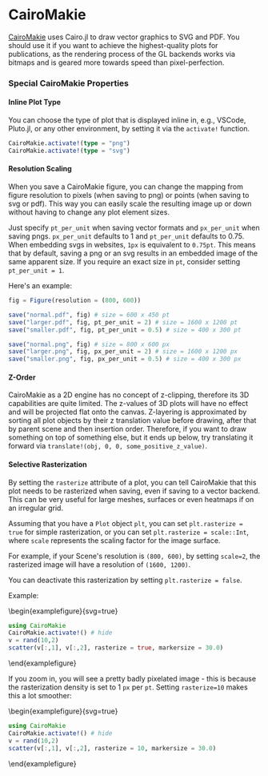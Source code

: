 # CairoMakie

[CairoMakie](https://github.com/JuliaPlots/Makie.jl/tree/master/CairoMakie) uses Cairo.jl to draw vector graphics to SVG and PDF.
You should use it if you want to achieve the highest-quality plots for publications, as the rendering process of the GL backends works via bitmaps and is geared more towards speed than pixel-perfection.

### Special CairoMakie Properties

#### Inline Plot Type

You can choose the type of plot that is displayed inline in, e.g., VSCode, Pluto.jl, or any other environment, by setting it via the `activate!` function.

```julia
CairoMakie.activate!(type = "png")
CairoMakie.activate!(type = "svg")
```

#### Resolution Scaling

When you save a CairoMakie figure, you can change the mapping from figure resolution to pixels (when saving to png) or points (when saving to svg or pdf).
This way you can easily scale the resulting image up or down without having to change any plot element sizes.

Just specify `pt_per_unit` when saving vector formats and `px_per_unit` when saving pngs.
`px_per_unit` defaults to 1 and `pt_per_unit` defaults to 0.75.
When embedding svgs in websites, `1px` is equivalent to `0.75pt`.
This means that by default, saving a png or an svg results in an embedded image of the same apparent size.
If you require an exact size in `pt`, consider setting `pt_per_unit = 1`.

Here's an example:

```julia
fig = Figure(resolution = (800, 600))

save("normal.pdf", fig) # size = 600 x 450 pt
save("larger.pdf", fig, pt_per_unit = 2) # size = 1600 x 1200 pt
save("smaller.pdf", fig, pt_per_unit = 0.5) # size = 400 x 300 pt

save("normal.png", fig) # size = 800 x 600 px
save("larger.png", fig, px_per_unit = 2) # size = 1600 x 1200 px
save("smaller.png", fig, px_per_unit = 0.5) # size = 400 x 300 px
```

#### Z-Order

CairoMakie as a 2D engine has no concept of z-clipping, therefore its 3D capabilities are quite limited.
The z-values of 3D plots will have no effect and will be projected flat onto the canvas.
Z-layering is approximated by sorting all plot objects by their z translation value before drawing, after that by parent scene and then insertion order.
Therefore, if you want to draw something on top of something else, but it ends up below, try translating it forward via `translate!(obj, 0, 0, some_positive_z_value)`.

#### Selective Rasterization

By setting the `rasterize` attribute of a plot, you can tell CairoMakie that this plot needs to be rasterized when saving, even if saving to a vector backend.  This can be very useful for large meshes, surfaces or even heatmaps if on an irregular grid.

Assuming that you have a `Plot` object `plt`, you can set `plt.rasterize = true` for simple rasterization, or you can set `plt.rasterize = scale::Int`, where `scale` represents the scaling factor for the image surface.

For example, if your Scene's resolution is `(800, 600)`, by setting `scale=2`, the rasterized image will have a resolution of `(1600, 1200)`.

You can deactivate this rasterization by setting `plt.rasterize = false`.

Example: 

\begin{examplefigure}{svg=true}
```julia
using CairoMakie
CairoMakie.activate!() # hide
v = rand(10,2)
scatter(v[:,1], v[:,2], rasterize = true, markersize = 30.0)
```
\end{examplefigure}

If you zoom in, you will see a pretty badly pixelated image - this is because the rasterization density is set to 1 `px` per `pt`.  Setting `rasterize=10` makes this a lot smoother:

\begin{examplefigure}{svg=true}
```julia
using CairoMakie
CairoMakie.activate!() # hide
v = rand(10,2)
scatter(v[:,1], v[:,2], rasterize = 10, markersize = 30.0)
```
\end{examplefigure}

